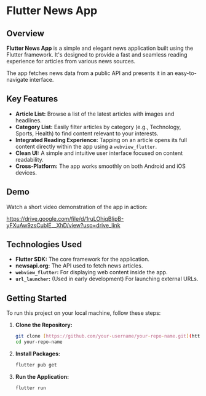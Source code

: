 # Flutter News App

## Overview

**Flutter News App** is a simple and elegant news application built using the Flutter framework. It's designed to provide a fast and seamless reading experience for articles from various news sources.

The app fetches news data from a public API and presents it in an easy-to-navigate interface.

## Key Features

* **Article List:** Browse a list of the latest articles with images and headlines.
* **Category List:** Easily filter articles by category (e.g., Technology, Sports, Health) to find content relevant to your interests.
* **Integrated Reading Experience:** Tapping on an article opens its full content directly within the app using a `webview_flutter`.
* **Clean UI:** A simple and intuitive user interface focused on content readability.
* **Cross-Platform:** The app works smoothly on both Android and iOS devices.

## Demo

Watch a short video demonstration of the app in action:

https://drive.google.com/file/d/1ruLOhjqBIipB-yFXuAw9zsCublE__XhD/view?usp=drive_link

## Technologies Used

* **Flutter SDK:** The core framework for the application.
* **newsapi.org:** The API used to fetch news articles.
* **`webview_flutter`:** For displaying web content inside the app.
* **`url_launcher`:** (Used in early development) For launching external URLs.

## Getting Started

To run this project on your local machine, follow these steps:

1.  **Clone the Repository:**
    ```bash
    git clone [https://github.com/your-username/your-repo-name.git](https://github.com/your-username/your-repo-name.git)
    cd your-repo-name
    ```
2.  **Install Packages:**
    ```bash
    flutter pub get
    ```
3.  **Run the Application:**
    ```bash
    flutter run
    ```
